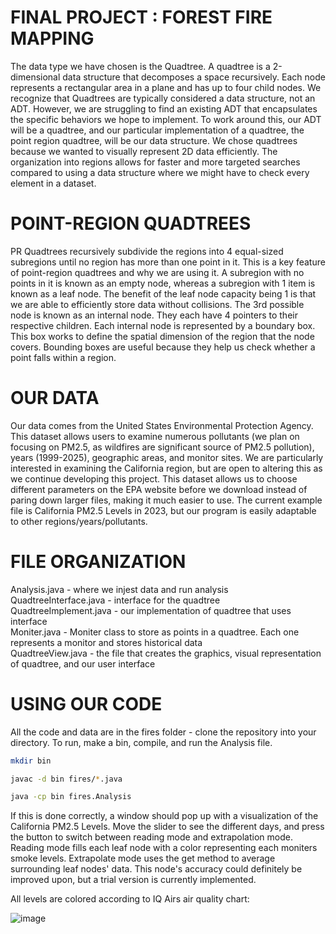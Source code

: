 # FINAL PROJECT : FOREST FIRE MAPPING 

The data type we have chosen is the Quadtree. A quadtree is a 2-dimensional data structure that decomposes a space recursively. Each node represents a rectangular area in a plane and has up to four child nodes. We recognize that Quadtrees are typically considered a data structure, not an ADT. However, we are struggling to find an existing ADT that encapsulates the specific behaviors we hope to implement. To work around this, our ADT will be a quadtree, and our particular implementation of a quadtree, the point region quadtree, will be our data structure. We chose quadtrees because we wanted to visually represent 2D data efficiently. The organization into regions allows for faster and more targeted searches compared to using a data structure where we might have to check every element in a dataset. 

# POINT-REGION QUADTREES

PR Quadtrees recursively subdivide the regions into 4 equal-sized subregions until no region has more than one point in it. This is a key feature of point-region quadtrees and why we are using it. A subregion with no points in it is known as an empty node, whereas a subregion with 1 item is known as a leaf node. The benefit of the leaf node capacity being 1 is that we are able to efficiently store data without collisions. The 3rd possible node is known as an internal node. They each have 4 pointers to their respective children. Each internal node is represented by a boundary box. This box works to define the spatial dimension of the region that the node covers. Bounding boxes are useful because they help us check whether a point falls within a region. 

# OUR DATA 

Our data comes from the United States Environmental Protection Agency. This dataset allows users to examine numerous pollutants (we plan on focusing on PM2.5, as wildfires are significant source of PM2.5 pollution), years (1999-2025), geographic areas, and monitor sites. We are particularly interested in examining the California region, but are open to altering this as we continue developing this project. This dataset allows us to choose different parameters on the EPA website before we download instead of paring down larger files, making it much easier to use. The current example file is California PM2.5 Levels in 2023, but our program is easily adaptable to other regions/years/pollutants.


# FILE ORGANIZATION 

Analysis.java - where we injest data and run analysis <br />
QuadtreeInterface.java - interface for the quadtree <br />
QuadtreeImplement.java - our implementation of quadtree that uses interface <br />
Moniter.java - Moniter class to store as points in a quadtree. Each one represents a monitor and stores historical data <br />
QuadtreeView.java - the file that creates the graphics, visual representation of quadtree, and our user interface

# USING OUR CODE

All the code and data are in the fires folder - clone the repository into your directory.
To run, make a bin, compile, and run the Analysis file.
```bash
mkdir bin
```
```bash
javac -d bin fires/*.java
```
```bash
java -cp bin fires.Analysis
```
If this is done correctly, a window should pop up with a visualization of the California PM2.5 Levels. Move the slider to see the different days, and press the button to switch between reading mode and extrapolation mode. Reading mode fills each leaf node with a color representing each moniters smoke levels. Extrapolate mode uses the get method to average surrounding leaf nodes' data. This node's accuracy could definitely be improved upon, but a trial version is currently implemented. <br />

All levels are colored according to IQ Airs air quality chart:<br />

![image](https://github.com/user-attachments/assets/50354bfd-b1f0-464d-bbcd-0126ce295d99)

